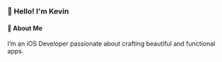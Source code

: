 ### 👋 Hello! I'm Kevin

#### 🚀 About Me

I’m an iOS Developer passionate about crafting beautiful and functional apps.

